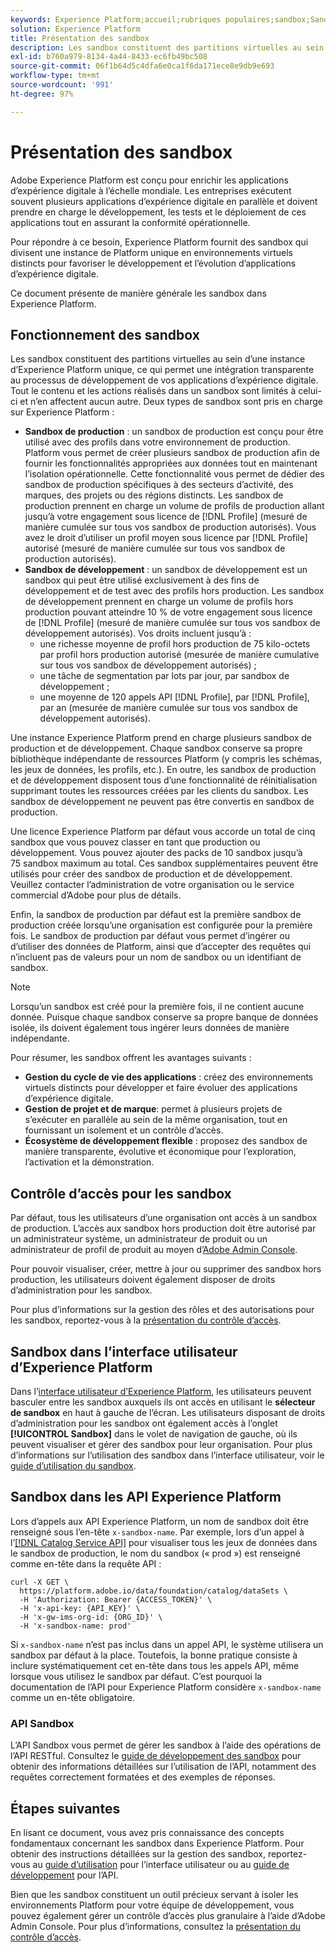 ```yaml
---
keywords: Experience Platform;accueil;rubriques populaires;sandbox;Sandbox;test;Test
solution: Experience Platform
title: Présentation des sandbox
description: Les sandbox constituent des partitions virtuelles au sein d’une instance d’Experience Platform unique, ce qui permet une intégration transparente au processus de développement de vos applications d’expérience digitale.
exl-id: b760a979-8134-4a44-8433-ec6fb49bc508
source-git-commit: 06f1b64d5c4dfa6e0ca1f6da171ece8e9db9e693
workflow-type: tm+mt
source-wordcount: '991'
ht-degree: 97%

---
```


# Présentation des sandbox

Adobe Experience Platform est conçu pour enrichir les applications d’expérience digitale à l’échelle mondiale. Les entreprises exécutent souvent plusieurs applications d’expérience digitale en parallèle et doivent prendre en charge le développement, les tests et le déploiement de ces applications tout en assurant la conformité opérationnelle.

Pour répondre à ce besoin, Experience Platform fournit des sandbox qui divisent une instance de Platform unique en environnements virtuels distincts pour favoriser le développement et l’évolution d’applications d’expérience digitale.

Ce document présente de manière générale les sandbox dans Experience Platform.

## Fonctionnement des sandbox

Les sandbox constituent des partitions virtuelles au sein d’une instance d’Experience Platform unique, ce qui permet une intégration transparente au processus de développement de vos applications d’expérience digitale. Tout le contenu et les actions réalisés dans un sandbox sont limités à celui-ci et n’en affectent aucun autre. Deux types de sandbox sont pris en charge sur Experience Platform :

* **Sandbox de production** : un sandbox de production est conçu pour être utilisé avec des profils dans votre environnement de production. Platform vous permet de créer plusieurs sandbox de production afin de fournir les fonctionnalités appropriées aux données tout en maintenant l’isolation opérationnelle. Cette fonctionnalité vous permet de dédier des sandbox de production spécifiques à des secteurs d’activité, des marques, des projets ou des régions distincts. Les sandbox de production prennent en charge un volume de profils de production allant jusqu’à votre engagement sous licence de [!DNL Profile] (mesuré de manière cumulée sur tous vos sandbox de production autorisés). Vous avez le droit d’utiliser un profil moyen sous licence par [!DNL Profile] autorisé (mesuré de manière cumulée sur tous vos sandbox de production autorisés).
* **Sandbox de développement** : un sandbox de développement est un sandbox qui peut être utilisé exclusivement à des fins de développement et de test avec des profils hors production. Les sandbox de développement prennent en charge un volume de profils hors production pouvant atteindre 10 % de votre engagement sous licence de [!DNL Profile] (mesuré de manière cumulée sur tous vos sandbox de développement autorisés). Vos droits incluent jusqu’à :
   * une richesse moyenne de profil hors production de 75 kilo-octets par profil hors production autorisé (mesurée de manière cumulative sur tous vos sandbox de développement autorisés) ;
   * une tâche de segmentation par lots par jour, par sandbox de développement ;
   * une moyenne de 120 appels API [!DNL Profile], par [!DNL Profile], par an (mesurée de manière cumulée sur tous vos sandbox de développement autorisés).

Une instance Experience Platform prend en charge plusieurs sandbox de production et de développement. Chaque sandbox conserve sa propre bibliothèque indépendante de ressources Platform (y compris les schémas, les jeux de données, les profils, etc.). En outre, les sandbox de production et de développement disposent tous d’une fonctionnalité de réinitialisation supprimant toutes les ressources créées par les clients du sandbox. Les sandbox de développement ne peuvent pas être convertis en sandbox de production.

Une licence Experience Platform par défaut vous accorde un total de cinq sandbox que vous pouvez classer en tant que production ou développement. Vous pouvez ajouter des packs de 10 sandbox jusquʼà 75 sandbox maximum au total. Ces sandbox supplémentaires peuvent être utilisés pour créer des sandbox de production et de développement. Veuillez contacter l’administration de votre organisation ou le service commercial d’Adobe pour plus de détails.

Enfin, la sandbox de production par défaut est la première sandbox de production créée lorsqu’une organisation est configurée pour la première fois. Le sandbox de production par défaut vous permet d’ingérer ou d’utiliser des données de Platform, ainsi que d’accepter des requêtes qui n’incluent pas de valeurs pour un nom de sandbox ou un identifiant de sandbox.

>[!NOTE]
>
>Lorsqu’un sandbox est créé pour la première fois, il ne contient aucune donnée. Puisque chaque sandbox conserve sa propre banque de données isolée, ils doivent également tous ingérer leurs données de manière indépendante.

Pour résumer, les sandbox offrent les avantages suivants :

* **Gestion du cycle de vie des applications** : créez des environnements virtuels distincts pour développer et faire évoluer des applications d’expérience digitale.
* **Gestion de projet et de marque**: permet à plusieurs projets de s’exécuter en parallèle au sein de la même organisation, tout en fournissant un isolement et un contrôle d’accès.
* **Écosystème de développement flexible** : proposez des sandbox de manière transparente, évolutive et économique pour l’exploration, l’activation et la démonstration.

## Contrôle d’accès pour les sandbox

Par défaut, tous les utilisateurs d’une organisation ont accès à un sandbox de production. L’accès aux sandbox hors production doit être autorisé par un administrateur système, un administrateur de produit ou un administrateur de profil de produit au moyen d’[Adobe Admin Console](https://adminconsole.adobe.com).

Pour pouvoir visualiser, créer, mettre à jour ou supprimer des sandbox hors production, les utilisateurs doivent également disposer de droits d’administration pour les sandbox.

Pour plus d’informations sur la gestion des rôles et des autorisations pour les sandbox, reportez-vous à la [présentation du contrôle d’accès](../access-control/home.md).

## Sandbox dans l’interface utilisateur d’Experience Platform

Dans l’[interface utilisateur d’Experience Platform](https://platform.adobe.com), les utilisateurs peuvent basculer entre les sandbox auxquels ils ont accès en utilisant le **sélecteur de sandbox** en haut à gauche de l’écran.  Les utilisateurs disposant de droits d’administration pour les sandbox ont également accès à l’onglet **[!UICONTROL Sandbox]** dans le volet de navigation de gauche, où ils peuvent visualiser et gérer des sandbox pour leur organisation. Pour plus d’informations sur l’utilisation des sandbox dans l’interface utilisateur, voir le [guide d’utilisation du sandbox](ui/overview.md).

## Sandbox dans les API Experience Platform

Lors d’appels aux API Experience Platform, un nom de sandbox doit être renseigné sous l’en-tête `x-sandbox-name`. Par exemple, lors d’un appel à l’[[!DNL Catalog Service API]](https://www.adobe.io/experience-platform-apis/references/catalog/) pour visualiser tous les jeux de données dans le sandbox de production, le nom du sandbox (« prod ») est renseigné comme en-tête dans la requête API :

```shell
curl -X GET \
  https://platform.adobe.io/data/foundation/catalog/dataSets \
  -H 'Authorization: Bearer {ACCESS_TOKEN}' \
  -H 'x-api-key: {API_KEY}' \
  -H 'x-gw-ims-org-id: {ORG_ID}' \
  -H 'x-sandbox-name: prod'
```

Si `x-sandbox-name` n’est pas inclus dans un appel API, le système utilisera un sandbox par défaut à la place. Toutefois, la bonne pratique consiste à inclure systématiquement cet en-tête dans tous les appels API, même lorsque vous utilisez le sandbox par défaut. C’est pourquoi la documentation de l’API pour Experience Platform considère `x-sandbox-name` comme un en-tête obligatoire.

### API Sandbox

L’API Sandbox vous permet de gérer les sandbox à l’aide des opérations de l’API RESTful. Consultez le [guide de développement des sandbox](api/overview.md) pour obtenir des informations détaillées sur l’utilisation de l’API, notamment des requêtes correctement formatées et des exemples de réponses.

## Étapes suivantes

En lisant ce document, vous avez pris connaissance des concepts fondamentaux concernant les sandbox dans Experience Platform. Pour obtenir des instructions détaillées sur la gestion des sandbox, reportez-vous au [guide d’utilisation](ui/overview.md) pour l’interface utilisateur ou au [guide de développement](./api/getting-started.md) pour l’API.

Bien que les sandbox constituent un outil précieux servant à isoler les environnements Platform pour votre équipe de développement, vous pouvez également gérer un contrôle d’accès plus granulaire à l’aide d’Adobe Admin Console. Pour plus d’informations, consultez la [présentation du contrôle d’accès](../access-control/home.md).
